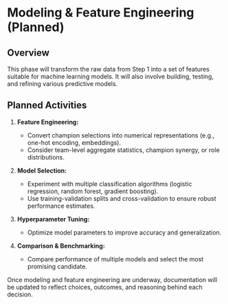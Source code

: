 # Modeling & Feature Engineering (Planned)

## Overview
This phase will transform the raw data from Step 1 into a set of features suitable for machine learning models. It will also involve building, testing, and refining various predictive models.

## Planned Activities
1. **Feature Engineering:**
   - Convert champion selections into numerical representations (e.g., one-hot encoding, embeddings).
   - Consider team-level aggregate statistics, champion synergy, or role distributions.

2. **Model Selection:**
   - Experiment with multiple classification algorithms (logistic regression, random forest, gradient boosting).
   - Use training-validation splits and cross-validation to ensure robust performance estimates.

3. **Hyperparameter Tuning:**
   - Optimize model parameters to improve accuracy and generalization.

4. **Comparison & Benchmarking:**
   - Compare performance of multiple models and select the most promising candidate.

Once modeling and feature engineering are underway, documentation will be updated to reflect choices, outcomes, and reasoning behind each decision.
